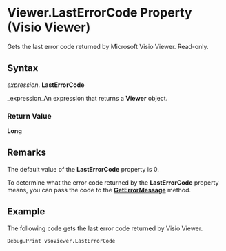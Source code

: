 
# Viewer.LastErrorCode Property (Visio Viewer)

Gets the last error code returned by Microsoft Visio Viewer. Read-only.


## Syntax

 _expression_. **LastErrorCode**

 _expression_An expression that returns a  **Viewer** object.


### Return Value

 **Long**


## Remarks

The default value of the  **LastErrorCode** property is 0.

To determine what the error code returned by the  **LastErrorCode** property means, you can pass the code to the **[GetErrorMessage](31ede4e5-a7ea-c2b8-784e-2e4c7e8bd9ea.md)** method.


## Example

The following code gets the last error code returned by Visio Viewer.


```vb
Debug.Print vsoViewer.LastErrorCode
```

